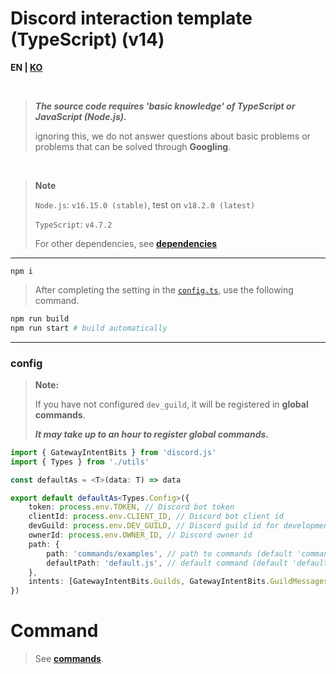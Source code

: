 # Discord interaction template (TypeScript) (v14)

**EN | [KO](README_kr.md)**

<br>

> **_The source code requires 'basic knowledge' of TypeScript or JavaScript (Node.js)._**
>
> ignoring this, we do not answer questions about basic problems or problems that can be solved through **Googling**.

<br>

> **Note**
>
> `Node.js`: `v16.15.0 (stable)`, test on `v18.2.0 (latest)`
>
> `TypeScript`: `v4.7.2`
>
> For other dependencies, see [**dependencies**](#dependencies)

---

```
npm i
```

> After completing the setting in the [`config.ts`](#config), use the following command.

```sh
npm run build
npm run start # build automatically
```

---

### config

> **Note:**
>
> If you have not configured `dev_guild`, it will be registered in **global commands**.
>
> _**It may take up to an hour to register global commands.**_

```ts
import { GatewayIntentBits } from 'discord.js'
import { Types } from './utils'

const defaultAs = <T>(data: T) => data

export default defaultAs<Types.Config>({
    token: process.env.TOKEN, // Discord bot token
    clientId: process.env.CLIENT_ID, // Discord bot client id
    devGuild: process.env.DEV_GUILD, // Discord guild id for development (production only)
    ownerId: process.env.OWNER_ID, // Discord owner id
    path: {
        path: 'commands/examples', // path to commands (default 'commands')
        defaultPath: 'default.js', // default command (default 'default.js')
    },
    intents: [GatewayIntentBits.Guilds, GatewayIntentBits.GuildMessages, GatewayIntentBits.MessageContent], // Discord intents (Some intents need to enable in the Discord developer portal)
})
```

# Command

> See [**commands**](./commands/README.md).
